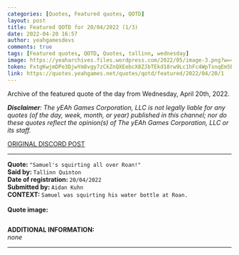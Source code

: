 ```yaml
---
categories: [Quotes, Featured quotes, QOTD]
layout: post
title: Featured QOTD for 20/04/2022 (1/3)
date: 2022-04-20 16:57
author: yeahgamesdevs
comments: true
tags: [Featured quotes, QOTD, Quotes, tallinn, wednesday]
image: https://yeaharchives.files.wordpress.com/2022/05/image-3.png?w=412
token: FxtgKwjmDPe3DjwYm8vgy7zCkZnQXEebcX8ZJbTEkd18rw9Lc1hFc4WpTsnqEm5BMoj58WpF7NiYUbUtLepghuEOU6F37ZJoeZGKUN3dQb5Miza8wtSRA6L8xkcwdsoEY3YZAmuWHHFK
link: https://quotes.yeahgames.net/quotes/qotd/featured/2022/04/20/1
---
```

<!-- wp:paragraph -->
<p>Archive of the featured quote of the day from Wednesday, April 20th, 2022. </p>
<!-- /wp:paragraph -->

<!-- wp:paragraph -->
<p><em><strong>Disclaimer</strong>: The yEAh Games Corporation, LLC is not legally liable for any quotes (of the day, week, month, or year) published in this channel; nor do these quotes reflect the opinion(s) of The yEAh Games Corporation, LLC or its staff.</em><a href="https://cdn.discordapp.com/attachments/958100064079839303/964566123628609628/unknown.png"></a></p>
<!-- /wp:paragraph -->

<!-- wp:buttons {"layout":{"type":"flex","justifyContent":"left"}} -->
<div class="wp-block-buttons"><!-- wp:button {"textColor":"vivid-cyan-blue","align":"center","style":{"border":{"radius":"18px"}},"className":"is-style-fill"} -->
<div class="wp-block-button aligncenter is-style-fill"><a class="wp-block-button__link has-vivid-cyan-blue-color has-text-color wp-element-button" href="https://discord.com/channels/887052880782176266/958100064079839303/966485700981694474" style="border-radius:18px;">ORIGINAL DISCORD POST</a></div>
<!-- /wp:button --></div>
<!-- /wp:buttons -->

<!-- wp:separator {"align":"center","className":"is-style-wide"} -->
<hr class="wp-block-separator aligncenter has-alpha-channel-opacity is-style-wide" />
<!-- /wp:separator -->

<!-- wp:paragraph -->
<p><strong>Quote: </strong><code>"Samuel's squirting all over Roan!"</code><br><strong>Said by: </strong><code>Tallinn Quinton</code><br><strong>Date of registration: </strong><code>20/04/2022</code> <br><strong>Submitted by: </strong><code>Aidan Kuhn</code><br><strong>CONTEXT: </strong><code>Samuel was squirting his water bottle at Roan.</code><br><br><strong>Quote image:</strong></p>
<!-- /wp:paragraph -->

<!-- wp:image {"id":424,"sizeSlug":"large","linkDestination":"none"} -->
<figure class="wp-block-image size-large"><img src="https://yeaharchives.files.wordpress.com/2022/05/image-3.png?w=412" alt="" class="wp-image-424" /></figure>
<!-- /wp:image -->

<!-- wp:paragraph -->
<p><strong>ADDITIONAL INFORMATION:</strong><br><em>none</em></p>
<!-- /wp:paragraph -->

<!-- wp:separator {"className":"is-style-wide"} -->
<hr class="wp-block-separator has-alpha-channel-opacity is-style-wide" />
<!-- /wp:separator -->
